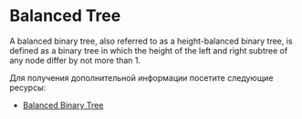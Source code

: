 # Balanced Tree

A balanced binary tree, also referred to as a height-balanced binary tree, is defined as a binary tree in which the height of the left and right subtree of any node differ by not more than 1.

Для получения дополнительной информации посетите следующие ресурсы:

- [Balanced Binary Tree](https://www.programiz.com/dsa/balanced-binary-tree)
